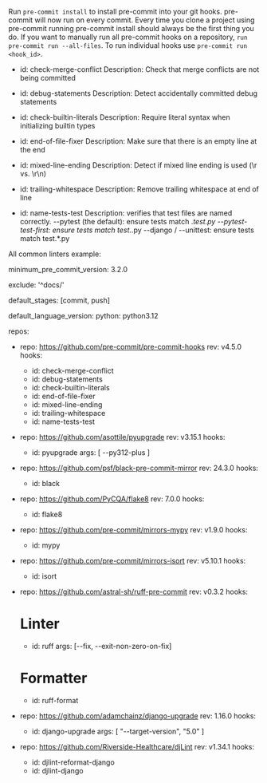 Run `pre-commit install` to install pre-commit into your git hooks.
pre-commit will now run on every commit.
Every time you clone a project using pre-commit running pre-commit install should always be the first thing you do.
If you want to manually run all pre-commit hooks on a repository, `run pre-commit run --all-files`.
To run individual hooks use `pre-commit run <hook_id>`.


- id: check-merge-conflict
Description: Check that merge conflicts are not being committed

- id: debug-statements
Description: Detect accidentally committed debug statements

- id: check-builtin-literals
Description: Require literal syntax when initializing builtin types

- id: end-of-file-fixer
Description: Make sure that there is an empty line at the end

- id: mixed-line-ending
Description: Detect if mixed line ending is used (\r vs. \r\n)

- id: trailing-whitespace
Description: Remove trailing whitespace at end of line

- id: name-tests-test
Description:
verifies that test files are named correctly.
--pytest (the default): ensure tests match .*_test\.py
--pytest-test-first: ensure tests match test_.*\.py
--django / --unittest: ensure tests match test.*\.py


All common linters example:

minimum_pre_commit_version: 3.2.0

exclude: '^docs/'

default_stages: [commit, push]

default_language_version:
  python: python3.12

repos:
  - repo: https://github.com/pre-commit/pre-commit-hooks
    rev: v4.5.0
    hooks:
      - id: check-merge-conflict
      - id: debug-statements
      - id: check-builtin-literals
      - id: end-of-file-fixer
      - id: mixed-line-ending
      - id: trailing-whitespace
      - id: name-tests-test
  
  - repo: https://github.com/asottile/pyupgrade
    rev: v3.15.1
    hooks:
      - id: pyupgrade
        args: [ --py312-plus ]

  - repo: https://github.com/psf/black-pre-commit-mirror
    rev: 24.3.0
    hooks:
      - id: black

  - repo: https://github.com/PyCQA/flake8
    rev: 7.0.0
    hooks:
      - id: flake8

  - repo: https://github.com/pre-commit/mirrors-mypy
    rev: v1.9.0
    hooks:
      - id: mypy

  - repo: https://github.com/pre-commit/mirrors-isort
    rev: v5.10.1
    hooks:
      - id: isort

  - repo: https://github.com/astral-sh/ruff-pre-commit
    rev: v0.3.2
    hooks:
      # Linter
      - id: ruff
        args: [--fix, --exit-non-zero-on-fix]
      # Formatter
      - id: ruff-format

  - repo: https://github.com/adamchainz/django-upgrade
    rev: 1.16.0
    hooks:
      - id: django-upgrade
        args: [ "--target-version", "5.0" ]

  - repo: https://github.com/Riverside-Healthcare/djLint
    rev: v1.34.1
    hooks:
      - id: djlint-reformat-django
      - id: djlint-django
